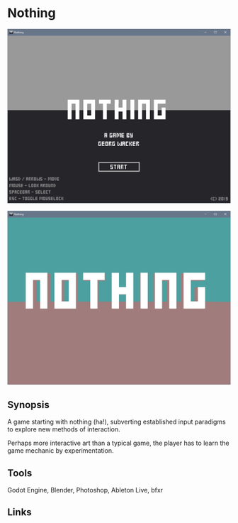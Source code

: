 # Nothing

![Title](https://github.com/georgwacker/Nothing/blob/master/screenshot_title.png)

![Game](https://github.com/georgwacker/Nothing/blob/master/screenshot_game.png)

## Synopsis

A game starting with nothing (ha!), subverting established input paradigms to explore new methods of interaction.

Perhaps more interactive art than a typical game, the player has to learn the game mechanic by experimentation. 


## Tools

Godot Engine, Blender, Photoshop, Ableton Live, bfxr

## Links

